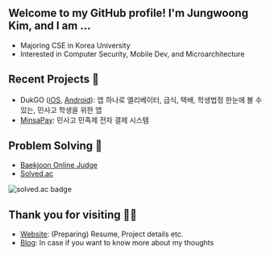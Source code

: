 ## Welcome to my GitHub profile! I'm Jungwoong Kim, and I am ...

- Majoring CSE in Korea University
- Interested in Computer Security, Mobile Dev, and Microarchitecture

## Recent Projects 💾

- DukGO ([iOS](https://apps.apple.com/kr/app/dukgo/id1553000961), [Android](https://play.google.com/store/apps/details?id=com.dk040106.dukgo)): 앱 하나로 엘리베이터, 급식, 택배, 학생법정 한눈에 볼 수 있는, 민사고 학생을 위한 앱
- [MinsaPay](https://github.com/minsapay): 민사고 민족제 전자 결제 시스템

## Problem Solving 🎯

- [Baekjoon Online Judge](https://www.acmicpc.net/user/dk040106)
- [Solved.ac](https://solved.ac/profile/dk040106)

![solved.ac badge](https://mazassumnida.wtf/api/v2/generate_badge?boj=dk040106)

## Thank you for visiting 🙋‍♂️

- [Website](https://jungwng.kim/): (Preparing) Resume, Project details etc.
- [Blog](https://blog.jungwng.kim/): In case if you want to know more about my thoughts
